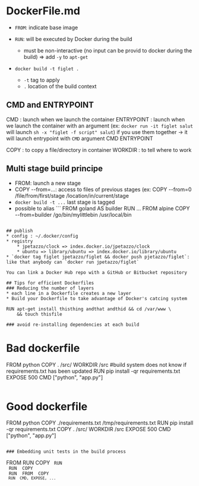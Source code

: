 DockerFile.md
==============

* `FROM`: indicate base image
* `RUN`: will be executed by Docker during the build
    * must be non-interactive (no input can be provid to docker during the build) => add `-y` to `apt-get`

* `docker build -t figlet .`
    * `-t` tag to apply
    * `.` location of the build context

## CMD and ENTRYPOINT

CMD <command>: launch <command> when we launch the container
ENTRYPOINT <command>: launch <command> when we launch the container with an argument (ex: `docker run -it figlet salut` will launch `sh -x "figlet -f script" salut`)
if you use them together -> it will launch entrypoint with `CMD` argument
CMD <argument>
ENTRYPOINT <cmd>

COPY <path>: to copy a file/directory in container
WORKDIR <path>: to tell where to work

## Multi stage build principe

* FROM: launch a new stage
* COPY --from=...: access to files of previous stages (ex: COPY --from=0 /file/from/first/stage /location/in/current/stage
* `docker build -t ...` last stage is tagged
* possible to alias ```
FROM goland AS builder
RUN ...
FROM alpine
COPY --from=builder /go/bin/mylittlebin /usr/local/bin
```

## publish
* config : ~/.docker/config
* registry
    * jpetazzo/clock => index.docker.io/jpetazzo/clock
    * ubuntu => library/ubuntu => index.docker.io/library/ubuntu
* `docker tag figlet jpetazzo/figlet && docker push pjetazzo/figlet`: like that anybody can `docker run jpetazzo/figlet`

You can link a Docker Hub repo with a GitHub or Bitbucket repository

## Tips for efficient Dockerfiles
### Reducing the number of layers
* each line in a Dockerfile creates a new layer
* Build your Dockerfile to take advantage of Docker's catcing system

RUN apt-get install thisthing andthat andthid && cd /var/www \
    && touch thisfile

### avoid re-installing dependencies at each build
```
# Bad dockerfile
FROM python
COPY . /src/
WORKDIR /src
#build system does not know if requirements.txt has been updated
RUN pip install -qr requirements.txt
EXPOSE 500
CMD ["python", "app.py"]
```

```
# Good dockerfile
FROM python
COPY ./requirements.txt /tmp/requirements.txt
RUN pip install -qr requirements.txt
COPY . /src/
WORKDIR /src
EXPOSE 500
CMD ["python", "app.py"]
```

### Embedding unit tests in the build process
```
FROM <baseimage>
RUN <install dependencies>
COPY <code>
RUN <build code>
RUN <install test dependencies>
COPY <test data sets and fixtures>
RUN <unit tests>
FROM <baseimage>
COPY <code>
RUN <build code>
CMD, EXPOSE, ...
```
